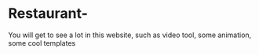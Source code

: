 # Restaurant-
You will get to see a lot in this website, such as video tool, some animation, some cool templates

